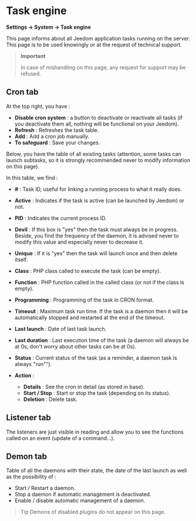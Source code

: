 # Task engine
**Settings → System → Task engine**

This page informs about all Jeedom application tasks running on the server.
This page is to be used knowingly or at the request of technical support.

> **Important**
>
> In case of mishandling on this page, any request for support may be refused.

## Cron tab

At the top right, you have :

- **Disable cron system** : a button to deactivate or reactivate all tasks (if you deactivate them all, nothing will be functional on your Jeedom).
- **Refresh** : Refreshes the task table.
- **Add** : Add a cron job manually.
- **To safeguard** : Save your changes.

Below, you have the table of all existing tasks (attention, some tasks can launch subtasks, so it is strongly recommended never to modify information on this page).

In this table, we find :

- **\#** : Task ID, useful for linking a running process to what it really does.
- **Active** : Indicates if the task is active (can be launched by Jeedom) or not.
- **PID** : Indicates the current process ID.
- **Devil** : If this box is &quot;yes&quot; then the task must always be in progress. Beside, you find the frequency of the daemon, it is advised never to modify this value and especially never to decrease it.
- **Unique** : If it is &quot;yes&quot; then the task will launch once and then delete itself.
- **Class** : PHP class called to execute the task (can be empty).
- **Function** : PHP function called in the called class (or not if the class is empty).
- **Programming** : Programming of the task in CRON format.
- **Timeout** : Maximum task run time. If the task is a daemon then it will be automatically stopped and restarted at the end of the timeout.
- **Last launch** : Date of last task launch.
- **Last duration** : Last execution time of the task (a daemon will always be at 0s, don't worry about other tasks can be at 0s).
- **Status** : Current status of the task (as a reminder, a daemon task is always "run"").

- **Action** :
    - **Details** : See the cron in detail (as stored in base).
    - **Start / Stop** : Start or stop the task (depending on its status).
    - **Deletion** : Delete task.


## Listener tab

The listeners are just visible in reading and allow you to see the functions called on an event (update of a command...).

## Demon tab

Table of all the daemons with their state, the date of the last launch as well as the possibility of :
- Start / Restart a daemon.
- Stop a daemon if automatic management is deactivated.
- Enable / disable automatic management of a daemon.

> Tip
> Demons of disabled plugins do not appear on this page.